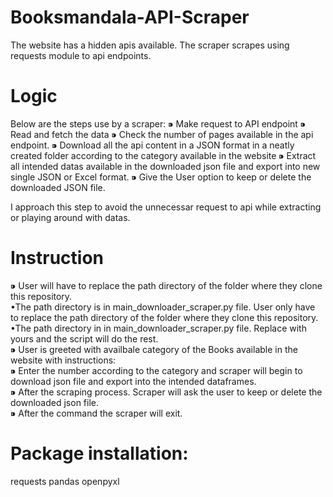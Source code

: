 # Booksmandala-API-Scraper
The website has a hidden apis available. The scraper scrapes using requests module to api endpoints.

# Logic
Below are the steps use by a scraper:
⁍ Make request to API endpoint
⁍ Read and fetch the data
⁍ Check the number of pages available in the api endpoint.
⁍ Download all the api content in a JSON format in a neatly created folder according to the category available in the website
⁍ Extract all intended datas available in the downloaded json file and export into new single JSON or Excel format.
⁍ Give the User option to keep or delete the downloaded JSON file.

I approach this step to avoid the unnecessar request to api while extracting or playing around with datas.

# Instruction
⁍ User will have to replace the path directory of the folder where they clone this repository.                                                                          
      •The path directory is in main_downloader_scraper.py file. User only have to replace the path directory of the folder where they clone this repository.           
      •The path directory in in main_downloader_scraper.py file. Replace with yours and the script will do the rest.                                                    
⁍ User is greeted with availbale category of the Books available in the website with instructions:                                                                      
⁍ Enter the number according to the category and scraper will begin to download json file and export into the intended dataframes.                                      
⁍ After the scraping process. Scraper will ask the user to keep or delete the downloaded json file.                                                                     
⁍ After the command the scraper will exit.                                                                                                                              


# Package installation:
requests
pandas
openpyxl
